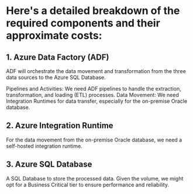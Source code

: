 # Here's a detailed breakdown of the required components and their approximate costs:

## 1. Azure Data Factory (ADF)
ADF will orchestrate the data movement and transformation from the three data sources to the Azure SQL Database.

Pipelines and Activities: We need ADF pipelines to handle the extraction, transformation, and loading (ETL) processes.
Data Movement: We need Integration Runtimes for data transfer, especially for the on-premise Oracle database.

## 2. Azure Integration Runtime
For the data movement from the on-premise Oracle database, we need a self-hosted integration runtime.

## 3. Azure SQL Database
A SQL Database to store the processed data. Given the volume, we might opt for a Business Critical tier to ensure performance and reliability.
